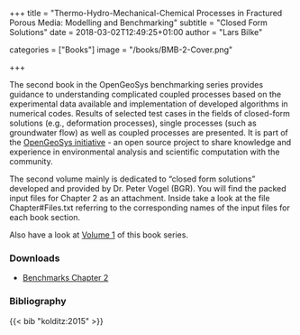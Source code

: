 +++
title = "Thermo-Hydro-Mechanical-Chemical Processes in Fractured Porous Media: Modelling and Benchmarking"
subtitle = "Closed Form Solutions"
date = 2018-03-02T12:49:25+01:00
author = "Lars Bilke"

categories = ["Books"]
image = "/books/BMB-2-Cover.png"

+++

The second book in the OpenGeoSys benchmarking series provides guidance to understanding complicated coupled processes based on the experimental data available and implementation of developed algorithms in numerical codes. Results of selected test cases in the fields of closed-form solutions (e.g., deformation processes), single processes (such as groundwater flow) as well as coupled processes are presented. It is part of the [OpenGeoSys initiative](http://www.opengeosys.org/) - an open source project to share knowledge and experience in environmental analysis and scientific computation with the community.

The second volume mainly is dedicated to “closed form solutions” developed and provided by Dr. Peter Vogel (BGR). You will find the packed input files for Chapter 2 as an attachment. Inside take a look at the file Chapter#Files.txt referring to the corresponding names of the input files for each book section.

Also have a look at [Volume 1](http://www.springer.com/de/book/9783642271762) of this book series.

<div class='clearfix'>
</div>

<div class='note'>

### <i class="far fa-download"></i> Downloads

- [<i class="far fa-file-archive"></i> Benchmarks Chapter 2](https://ogsstorage.blob.core.windows.net/web/Books/Benchmark-Book-2/Chapter-02.zip)  
</div>

<div class='note'>

### <i class="far fa-book"></i> Bibliography

{{< bib "kolditz:2015" >}}
</div>
